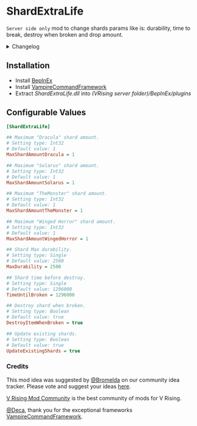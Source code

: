 # ShardExtraLife
`Server side only` mod to change shards params like is: durability, time to break, destroy when broken and drop amount. 
<details>
<summary>Changelog</summary>

0.1.1
- Fix hot fix 5 errors

0.1.0
- Initial public release of the mod

</details>

## Installation
* Install [BepInEx](https://v-rising.thunderstore.io/package/BepInEx/BepInExPack_V_Rising/)
* Install [VampireCommandFramework](https://v-rising.thunderstore.io/package/deca/VampireCommandFramework/)
* Extract _ShardExtraLife.dll_ into _(VRising server folder)/BepInEx/plugins_

## Configurable Values
```ini
[ShardExtraLife]

## Maximum "Dracula" shard amount.
# Setting type: Int32
# Default value: 1
MaxShardAmountDracula = 1

## Maximum "Solarus" shard amount.
# Setting type: Int32
# Default value: 1
MaxShardAmountSolarus = 1

## Maximum "TheMonster" shard amount.
# Setting type: Int32
# Default value: 1
MaxShardAmountTheMonster = 1

## Maximum "Winged Horror" shard amount.
# Setting type: Int32
# Default value: 1
MaxShardAmountWingedHorror = 1

## Shard Max durability.
# Setting type: Single
# Default value: 2500
MaxDurability = 2500

## Shard time before destroy.
# Setting type: Single
# Default value: 1296000
TimeUntilBroken = 1296000

## Destroy shard when broken.
# Setting type: Boolean
# Default value: true
DestroyItemWhenBroken = true

## Update existing shards.
# Setting type: Boolean
# Default value: true
UpdateExistingShards = true

```
### Credits

This mod idea was suggested by [@Bromelda](https://ideas.vrisingmods.com/posts/112/shard-replenish-mod) on our community idea tracker. Please vote and suggest your ideas [here](https://ideas.vrisingmods.com/).

[V Rising Mod Community](https://discord.gg/vrisingmods) is the best community of mods for V Rising.

[@Deca](https://github.com/decaprime), thank you for the exceptional frameworks [VampireCommandFramework](https://github.com/decaprime/VampireCommandFramework).

